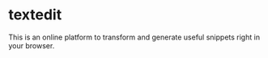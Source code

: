 # textedit
This is an online platform to transform and generate useful snippets right in your browser.
